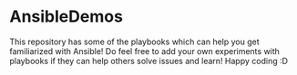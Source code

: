 # AnsibleDemos
This repository has some of the playbooks which can help you get familiarized with Ansible! Do feel free to add your own experiments with playbooks if they can help others solve issues and learn! Happy coding :D
